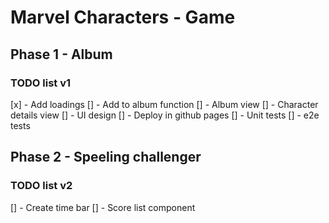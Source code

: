 # Marvel Characters - Game

## Phase 1 - Album

### TODO list v1

[x] - Add loadings
[] - Add to album function
[] - Album view
[] - Character details view
[] - UI design
[] - Deploy in github pages
[] - Unit tests
[] - e2e tests

## Phase 2 - Speeling challenger

### TODO list v2

[] - Create time bar
[] - Score list component
